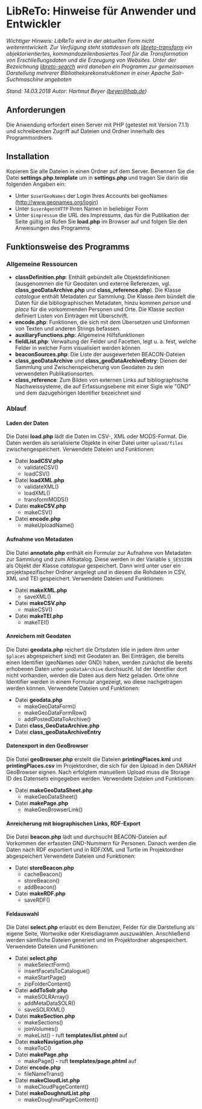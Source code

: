 # LibReTo: Hinweise für Anwender und Entwickler

*Wichtiger Hinweis: LibReTo wird in der aktuellen Form nicht weiterentwickelt. Zur Verfügung steht stattdessen als [libreto-transform](https://github.com/hbeyer/libreto-transform) ein objektorientiertes, kommandozeilenbasiertes Tool für die Transformation von Erschließungsdaten und die Erzeugung von Websites. Unter der Bezeichnung [libreto-search](https://github.com/hbeyer/libreto-search) wird daneben ein Programm zur gemeinsamen Darstellung mehrerer Bibliotheksrekonstruktionen in einer Apache Solr-Suchmaschine angeboten*

*Stand: 14.03.2018*
*Autor: Hartmut Beyer (beyer@hab.de)*

## Anforderungen
Die Anwendung erfordert einen Server mit PHP (getestet mit Version 7.1.1) und schreibenden Zugriff auf Dateien und Ordner innerhalb des Programmordners.

## Installation
Kopieren Sie alle Dateien in einen Ordner auf dem Server.
Benennen Sie die Datei **settings.php.template** um in **settings.php** und tragen Sie darin die folgenden Angaben ein:
- Unter `$userGeoNames` der Login Ihres Accounts bei geoNames (http://www.geonames.org/login)
- Unter `$userAgentHTTP` Ihren Namen in beliebiger Form
- Unter `$impressum` die URL des Impressums, das für die Publikation der Seite gültig ist
Rufen Sie **load.php** im Browser auf und folgen Sie den Anweisungen des Programms

## Funktionsweise des Programms

### Allgemeine Ressourcen

- **classDefinition.php**: Enthält gebündelt alle Objektdefinitionen (ausgenommen die für Geodaten und externe Referenzen, vgl. **class_geoDataArchive.php** und **class_reference.php**). Die Klasse *catalogue* enthält Metadaten zur Sammlung. Die Klasse *item* bündelt die Daten für die bibliographischen Metadaten, hinzu kommen *person* und *place* für die vorkommenden Personen und Orte. Die Klasse *section* definiert Listen von Einträgen mit Überschrift.
- **encode.php**: Funktionen, die sich mit dem Übersetzen und Umformen von Texten und anderen Strings befassen.
- **auxiliaryFunctions.php**: Allgemeine Hilfsfunktionen
- **fieldList.php**: Verwaltung der Felder und Facetten, legt u. a. fest, welche Felder in welcher Form visualisiert werden können
- **beaconSources.php**: Die Liste der ausgewerteten BEACON-Dateien
- **class_geoDataArchive**  und **class_geoDataArchiveEntry**: Dienen der Sammlung und Zwischenspeicherung von Geodaten zu den verwendeten Publikationsorten.
- **class_reference**: Zum Bilden von externen Links auf bibliographische Nachweissysteme, die auf Erfassungsebene mit einer Sigle wie "GND" und dem dazugehörigen Identifier bezeichnet sind


### Ablauf

#### Laden der Daten
Die Datei **load.php** lädt die Daten im CSV-, XML oder MODS-Format. Die Daten werden als serialisierte Objekte in einer Datei unter `upload/files` zwischengespeichert.
Verwendete Dateien und Funktionen:
- Datei **loadCSV.php**
    - validateCSV()
	- loadCSV()
- Datei **loadXML.php**
    - validateXML()
	- loadXML()
	- transformMODS()
- Datei **makeCSV.php**
    - makeCSV()
- Datei **encode.php**
    - makeUploadName()

#### Aufnahme von Metadaten
Die Datei **annotate.php** enthält ein Formular zur Aufnahme von Metadaten zur Sammlung und zum Altkatalog. Diese werden in der Variable `$_SESSION` als Objekt der Klasse *catalogue* gespeichert. Dann wird unter user ein projektspezifischer Ordner angelegt und in diesem die Rohdaten in CSV, XML und TEI gespeichert. 
Verwendete Dateien und Funktionen:
- Datei **makeXML.php**
    - saveXML()
- Datei **makeCSV.php**
    - makeCSV()
- Datei **makeTEI.php**
    - makeTEI()

#### Anreichern mit Geodaten
Die Datei **geodata.php** reichert die Ortsdaten (die in jedem *item* unter `$places` abgespeichert sind) mit Geodaten an. Bei Einträgen, die bereits einen Identifier (geoNames oder GND) haben, werden zunächst die bereits erhobenen Daten unter `geoDataArchive` durchsucht. Ist der Identifier dort nicht vorhanden, werden die Daten aus dem Netz geladen. Orte ohne Identifier werden in einem Formular angezeigt, wo diese nachgetragen werden können.
Verwendete Dateien und Funktionen:
- Datei **geodata.php**
    - makeGeoDataForm()
	- makeGeoDataFormRow()
	- addPostedDataToArchive()
- Datei **class_GeoDataArchive.php**
- Datei **class_geoDataArchiveEntry**
	
#### Datenexport in den GeoBrowser
Die Datei **geoBrowser.php** erstellt die Dateien **printingPlaces.kml** und **printingPlaces.csv** im Projektordner, die sich für den Upload in den DARIAH GeoBrowser eignen. Nach erfolgtem manuellem Upload muss die Storage ID des Datensets eingegeben werden.
Verwendete Dateien und Funktionen:
- Datei **makeGeoDataSheet.php**
    - makeGeoDataSheet()
- Datei **makePage.php**
    - makeGeoBrowserLink()

#### Anreicherung mit biographischen Links, RDF-Export
Die Datei **beacon.php** lädt und durchsucht BEACON-Dateien auf Vorkommen der erfassten GND-Nummern für Personen. Danach werden die Daten nach RDF exportiert und in RDF/XML und Turtle im Projektordner abgespeichert
Verwendete Dateien und Funktionen:
- Datei **storeBeacon.php**
    - cacheBeacon()
	- storeBeacon()
	- addBeacon()
- Datei **makeRDF.php**
    - saveRDF()
	
#### Feldauswahl
Die Datei **select.php** erlaubt es dem Benutzer, Felder für die Darstellung als eigene Seite, Wortwolke oder Kreisdiagramm auszuwählen. Anschließend werden sämtliche Dateien generiert und im Projektordner abgespeichert.
Verwendete Dateien und Funktionen:
- Datei **select.php**
    - makeSelectForm()
	- insertFacetsToCatalogue()
	- makeStartPage()
	- zipFolderContent()
- Datei **addToSolr.php**
    - makeSOLRArray()
	- addMetaDataSOLR()
	- saveSOLRXML()
- Datei **makeSection.php**
    - makeSections()
	- joinVolumes()
	- makeList() - ruft **templates/list.phtml** auf
- Datei **makeNavigation.php**
    - makeToC()
- Datei **makePage.php**
    - makePage() - ruft **templates/page.phtml** auf
- Datei **encode.php**
    - fileNameTrans()
- Datei **makeCloudList.php**
    - makeCloudPageContent()
- Datei **makeDoughnutList.php**
    - makeDoughnutPageContent()
